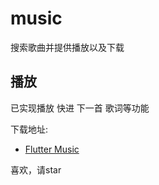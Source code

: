 # music

搜索歌曲并提供播放以及下载

## 播放

已实现播放 快进 下一首 歌词等功能

下载地址:

- [Flutter Music](https://github.com/liuchuancong/music/blob/master/build/app/outputs/apk/release/app-release.apk)

喜欢，请star
